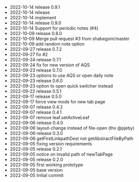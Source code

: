 - 2022-10-14	release 0.9.1
- 2022-10-14	release
- 2022-10-14	implement
- 2022-10-14	release 0.9.0
- 2022-10-14	Support for periodic notes (#4)
- 2022-10-09	release 0.8.0
- 2022-10-09	Merge pull request #3 from shabegom/master
- 2022-10-09	add random note option
- 2022-09-27	release 0.7.2
- 2022-09-27	fix #2
- 2022-09-24	release 0.7.1
- 2022-09-24	fix for new version of AQS
- 2022-09-23	release 0.7.0
- 2022-09-23	options to use AQS or open daily note
- 2022-09-23	release 0.6.0
- 2022-09-23	option to open quick switcher instead
- 2022-09-22	release 0.5.1
- 2022-09-17	release 0.5.0
- 2022-09-17	force view mode for new tab page
- 2022-09-07	release 0.4.2
- 2022-09-07	release 0.4.1
- 2022-09-07	remove leaf.setActiveLeaf
- 2022-09-06	release 0.4.0
- 2022-09-06	layout-change instead of file-open (thx @pjeby)
- 2022-09-06	release 0.3.0
- 2022-09-06	getFirstLinkpathDest not getAbstractFileByPath
- 2022-09-05	fixing version requirements
- 2022-09-05	release 0.2.1
- 2022-09-05	notice on invalid path of newTabPage
- 2022-09-05	release 0.2.0
- 2022-09-05	first working prototype
- 2022-09-05	base version
- 2022-09-05	Initial commit
